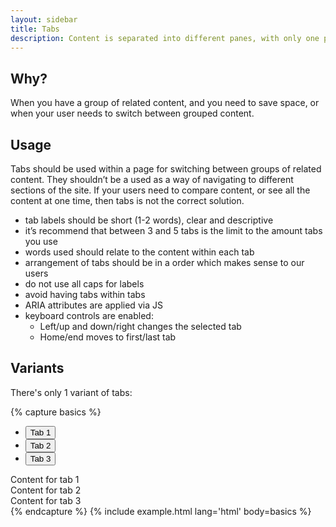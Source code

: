 ```yaml
---
layout: sidebar
title: Tabs
description: Content is separated into different panes, with only one pane viewable at a time
---
```


## Why?
When you have a group of related content, and you need to save space, or when your user needs to switch between grouped content.

## Usage
Tabs should be used within a page for switching between groups of related content. They shouldn’t be a used as a way of navigating to different sections of the site. If your users need to compare content, or see all the content at one time, then tabs is not the correct solution.

- tab labels should be short (1-2 words), clear and descriptive
- it’s recommend that between 3 and 5 tabs is the limit to the amount tabs you use
- words used should relate to the content within each tab
- arrangement of tabs should be in a order which makes sense to our users
- do not use all caps for labels
- avoid having tabs within tabs
- ARIA attributes are applied via JS
- keyboard controls are enabled:
	* Left/up and down/right changes the selected tab
	* Home/end moves to first/last tab
	
## Variants
There's only 1 variant of tabs:

{% capture basics %}
<div class="tabs" data-tabs>
	<ul class="tabs__list" role="tablist">
		<li class="tabs__tab" role="presentation">
			<button class="tabs__tab-btn" type="button" role="tab">
				Tab 1
			</button>
		</li>
		<li class="tabs__tab" role="presentation">
			<button class="tabs__tab-btn" type="button" role="tab">
				Tab 2
			</button>
		</li>
		<li class="tabs__tab" role="presentation">
			<button class="tabs__tab-btn" type="button" role="tab">
				Tab 3
			</button>
		</li>
	</ul>
	<div class="tabs__content">
		<div class="tabs__pane" role="tabpanel">
			Content for tab 1
		</div>
		<div class="tabs__pane" role="tabpanel">
			Content for tab 2
		</div>
		<div class="tabs__pane" role="tabpanel">
			Content for tab 3
		</div>
	</div>
</div>
{% endcapture %}
{% include example.html lang='html' body=basics %}
